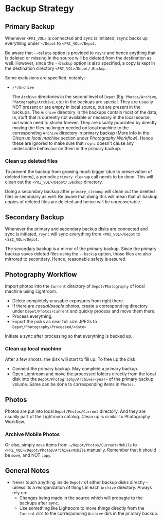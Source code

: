 # Backup Strategy


## Primary Backup

Whenever `<PRI_VOL>` is connected and sync is initiated, rsync backs up everything under `~/Depot` to `<PRI_VOL>/Depot`.

Be aware that `--delete` option is provided to `rsync` and hence anything that is deleted or missing in the source will be deleted from the destination as well. However, since the `--backup` option is also specified, a copy is kept in the destination directory `<PRI_VOL>/Depot/.Backup`.

Some exclusions are specified, notably:

- `/*/Archive`

  The `Archive` directories in the second level of `Depot` (Eg: `Photos/Archive`, `Photography/Archive`, etc) in the backups are special. They are usually NOT present or are empty in local source, but are present in the backups. The `Archive` directory in the backups contain most of the data, ie, stuff that is currently not available or necesary in the local source, but which need to stored forever. They are usually populated by directly moving the files no longer needed on local machine to the corresponding `Archive` directory in primary backup (More info in the *Clean up local machine* section under *Photography Workflow*). Hence these are ignored to make sure that `rsync` doesn't cause any undesirable behaviour on them in the primary backup.


### Clean up deleted files

To prevent the backup from growing much bigger (due to preservation of deleted items), a periodic `primary_cleanup` call needs to be done. This will clean out the `<PRI_VOL>/Depot/.Backup` directory.

Doing a secondary backup after `primary_cleanup` will clean out the deleted files in secondary as well. Be aware that doing this will mean that all backup copies of deleted files are deleted and hence will be unrecoverable.

## Secondary Backup

Whenever the primary and secondary backup disks are connected and sync is initiated, `rsync` will sync everything from `<PRI_VOL>/Depot` to `<SEC_VOL>/Depot`.

The secondary backup is a mirror of the primary backup. Since the primary backup saves deleted files using the `--backup` option, those files are also mirrored to secondary. Hence, reasonable safety is assured.

## Photography Workflow

Import photos into the `Current` directory of `Depot/Photography` of local machine using Lightroom.

- Delete completely unusable exposures from right there.
- If there are *casual/people* photos, create a corresponding directory under `Depot/Photos/Current` and quickly process and move them there.
- Process everything.
- Export the picks as near full size JPEGs to `Depot/Photography/Processed/<date>`

Initiate a sync after processing so that everything is backed up.

### Clean up local machine

After a few shoots, the disk will start to fill up. To free up the disk:

- Connect the primary backup. May complete a primary backup.
- Open Lightroom and move the processed folders directly from the local disk into the `Depot/Photography/Archive/<year>` of the primary backup volume. Same can be done to corresponding items in `Photos`.


## Photos

Photos are put into local `Depot/Photos/Current` directory. And they are usually part of the Lightroom catalog. Clean up is similar to Photography Workflow.

### Archive Mobile Photos

Or else, simply `move` items from `~/Depot/Photos/Current/Mobile` to `<PRI_VOL>/Depot/Photos/Archive/Mobile` manually. Remember that it should be `move`, and NOT `copy`.

## General Notes

- Never touch anything inside `Depot/` of either backup disks directly - unless its a reorganization of things in each `Archive` directory. Always rely on:
  - Changes being made in the source which will propagte to the backups after sync.
  - Use something like Lightroom to move things directly from the `Current` dirs to the corresponding `Archive` dirs in the primary backup.
